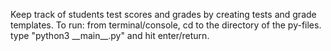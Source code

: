 Keep track of students test scores and grades by creating tests and grade templates.
To run:
from terminal/console, cd to the directory of the py-files.
type "python3 \_\_main\_\_.py" and hit enter/return.
